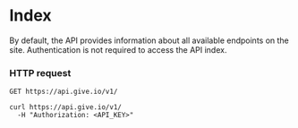# Index #

By default, the API provides information about all available endpoints on the site. Authentication is not required to access the API index.

### HTTP request ###

`GET https://api.give.io/v1/`

```shell
curl https://api.give.io/v1/
  -H "Authorization: <API_KEY>"
```
